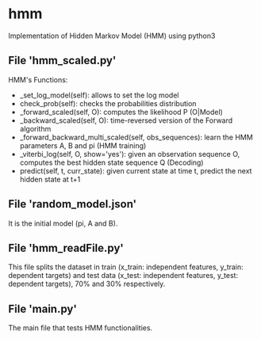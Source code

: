 # hmm
Implementation of Hidden Markov Model (HMM) using python3

File 'hmm_scaled.py' 
--------------------
HMM's Functions:
 - _set_log_model(self): allows to set the log model
 - check_prob(self): checks the probabilities distribution 
 - _forward_scaled(self, O): computes the likelihood P (O|Model)
 - _backward_scaled(self, O): time-reversed version of the Forward algorithm
 - _forward_backward_multi_scaled(self, obs_sequences): learn the HMM parameters A, B and pi (HMM training)
 - _viterbi_log(self, O, show='yes'): given an observation sequence O, computes the best hidden state sequence Q (Decoding)
 - predict(self, t, curr_state): given current state at time t, predict the next hidden state at t+1
 
 
File 'random_model.json' 
------------------------
It is the initial model (pi, A and B).
  
  
File 'hmm_readFile.py'
----------------------
This file splits the dataset in train (x_train: independent features, y_train: dependent targets) and test data (x_test: independent features, y_test: dependent targets), 70% and 30% respectively.


File 'main.py'
--------------
The main file that tests HMM functionalities.
